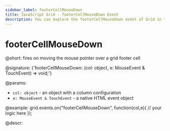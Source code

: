 ```yaml
---
sidebar_label: footerCellMouseDown
title: JavaScript Grid - footerCellMouseDown Event 
description: You can explore the footerCellMouseDown event of Grid in the documentation of the DHTMLX JavaScript UI library. Browse developer guides and API reference, try out code examples and live demos, and download a free 30-day evaluation version of DHTMLX Suite.
---
```


# footerCellMouseDown

@short: fires on moving the mouse pointer over a grid footer cell

@signature: {'footerCellMouseDown: (col: object, e: MouseEvent & TouchEvent) => void;'}

@params:
- `col: object` - an object with a column configuration
- `e: MouseEvent & TouchEvent` - a native HTML event object

@example:
grid.events.on("footerCellMouseDown", function(col,e){
    // your logic here
});

@descr:
